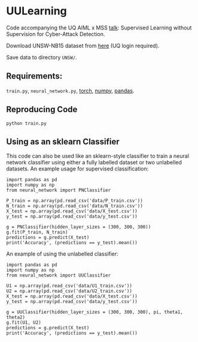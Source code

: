 # UULearning
Code accompanying the UQ AIML x MSS [talk](https://fb.me/e/1n866e5x8): Supervised Learning without Supervision for Cyber-Attack Detection.

Download UNSW-NB15 dataset from [here](https://uq-my.sharepoint.com/:f:/g/personal/uqjwilt1_uq_edu_au/Et3QOlgWvtdGs72GZysbSfwBc7ImwQfoVzi_hYNQsBk8eg?e=hObv9N) (UQ login required).

Save data to directory ```UNSW/```.


## Requirements:
```train.py```, ```neural_network.py```, [torch](https://pytorch.org/), [numpy](https://numpy.org/), [pandas](https://pandas.pydata.org/).


## Reproducing Code
```
python train.py
```
## Using as an sklearn Classifier 
This code can also be used like an sklearn-style classifier to train a neural network classifier using either a fully labelled dataset or two unlabelled datasets. An example usage for supervised classification:
```
import pandas as pd
import numpy as np
from neural_network import PNClassifier

P_train = np.array(pd.read_csv('data/P_train.csv'))
N_train = np.array(pd.read_csv('data/N_train.csv'))
X_test = np.array(pd.read_csv('data/X_test.csv'))
y_test = np.array(pd.read_csv('data/y_test.csv'))

g = PNClassifier(hidden_layer_sizes = (300, 300, 300))
g.fit(P_train, N_train)
predictions = g.predict(X_test)
print('Accuracy', (predictions == y_test).mean())
```

An example of using the unlabelled classifier:
```
import pandas as pd
import numpy as np
from neural_network import UUClassifier

U1 = np.array(pd.read_csv('data/U1_train.csv'))
U2 = np.array(pd.read_csv('data/U2_train.csv'))
X_test = np.array(pd.read_csv('data/X_test.csv'))
y_test = np.array(pd.read_csv('data/y_test.csv'))

g = UUClassifier(hidden_layer_sizes = (300, 300, 300), pi, theta1, theta2)
g.fit(U1, U2)
predictions = g.predict(X_test)
print('Accuracy', (predictions == y_test).mean())
```


